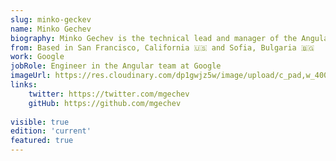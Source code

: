 ```yaml
---
slug: minko-geckev
name: Minko Gechev
biography: Minko Gechev is the technical lead and manager of the Angular DevRel team at Google. He is passionate about computer science, open-source frameworks, libraries, and performance tooling.
from: Based in San Francisco, California 🇺🇸 and Sofia, Bulgaria 🇧🇬
work: Google
jobRole: Engineer in the Angular team at Google
imageUrl: https://res.cloudinary.com/dp1gwjz5w/image/upload/c_pad,w_400,h_400,ar_1:1/v1741950937/ngrome-speaker/minko-geckev_yfsj7m.webp
links:
    twitter: https://twitter.com/mgechev
    gitHub: https://github.com/mgechev
    
visible: true
edition: 'current'
featured: true
---
```

